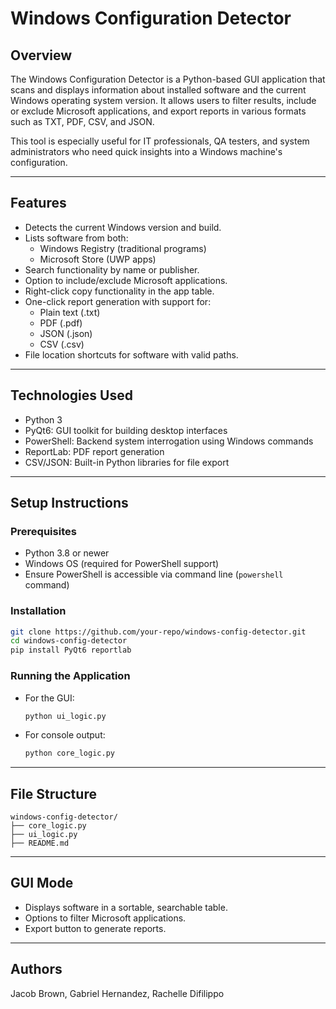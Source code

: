 # Windows Configuration Detector

## Overview
The Windows Configuration Detector is a Python-based GUI application that scans and displays information about installed software and the current Windows operating system version. It allows users to filter results, include or exclude Microsoft applications, and export reports in various formats such as TXT, PDF, CSV, and JSON.

This tool is especially useful for IT professionals, QA testers, and system administrators who need quick insights into a Windows machine's configuration.

---

## Features
- Detects the current Windows version and build.
- Lists software from both:
  - Windows Registry (traditional programs)
  - Microsoft Store (UWP apps)
- Search functionality by name or publisher.
- Option to include/exclude Microsoft applications.
- Right-click copy functionality in the app table.
- One-click report generation with support for:
  - Plain text (.txt)
  - PDF (.pdf)
  - JSON (.json)
  - CSV (.csv)
- File location shortcuts for software with valid paths.

---

## Technologies Used
- Python 3
- PyQt6: GUI toolkit for building desktop interfaces
- PowerShell: Backend system interrogation using Windows commands
- ReportLab: PDF report generation
- CSV/JSON: Built-in Python libraries for file export

---

## Setup Instructions

### Prerequisites
- Python 3.8 or newer
- Windows OS (required for PowerShell support)
- Ensure PowerShell is accessible via command line (`powershell` command)

### Installation
```bash
git clone https://github.com/your-repo/windows-config-detector.git
cd windows-config-detector
pip install PyQt6 reportlab
```

### Running the Application
- For the GUI:
  ```bash
  python ui_logic.py
  ```
- For console output:
  ```bash
  python core_logic.py
  ```

---

## File Structure
```
windows-config-detector/
├── core_logic.py
├── ui_logic.py
├── README.md
```

---

## GUI Mode
- Displays software in a sortable, searchable table.
- Options to filter Microsoft applications.
- Export button to generate reports.

---

## Authors
Jacob Brown, Gabriel Hernandez, Rachelle Difilippo
